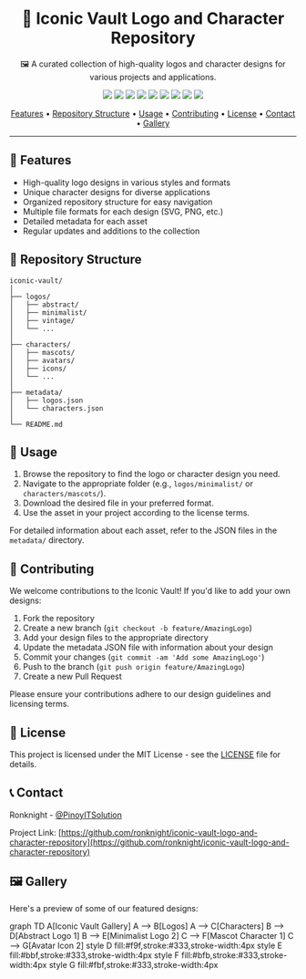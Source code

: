 <h1 align="center">🎨 Iconic Vault Logo and Character Repository</h1>

<p align="center">
    🖼️ A curated collection of high-quality logos and character designs for various projects and applications.
</p>

<p align="center">
<a href="https://twitter.com/PinoyITSolution"><img src="https://img.shields.io/twitter/follow/PinoyITSolution?style=social"></a>
<a href="https://github.com/ronknight?tab=followers"><img src="https://img.shields.io/github/followers/ronknight?style=social"></a>
<a href="https://github.com/ronknight/ronknight/stargazers"><img src="https://img.shields.io/github/stars/BEPb/BEPb.svg?logo=github"></a>
<a href="https://github.com/ronknight/ronknight/network/members"><img src="https://img.shields.io/github/forks/BEPb/BEPb.svg?color=blue&logo=github"></a>
<a href="https://youtube.com/@PinoyITSolution"><img src="https://img.shields.io/youtube/channel/subscribers/UCeoETAlg3skyMcQPqr97omg"></a>
<a href="https://github.com/ronknight/iconic-vault-logo-and-character-repository/issues"><img src="https://img.shields.io/badge/contributions-welcome-brightgreen.svg?style=flat"></a>
<a href="https://github.com/ronknight/iconic-vault-logo-and-character-repository/blob/master/LICENSE"><img src="https://img.shields.io/badge/License-MIT-yellow.svg"></a>
<a href="#"><img src="https://img.shields.io/badge/Made%20with-Love-1f425f.svg"></a>
<a href="https://github.com/ronknight"><img src="https://img.shields.io/badge/Made%20with%20%F0%9F%A4%8D%20by%20-%20Ronknight%20-%20red"></a>
</p>

<p align="center">
  <a href="#features">Features</a> •
  <a href="#repository-structure">Repository Structure</a> •
  <a href="#usage">Usage</a> •
  <a href="#contributing">Contributing</a> •
  <a href="#license">License</a> •
  <a href="#contact">Contact</a> •
  <a href="#gallery">Gallery</a>
</p>

---

## 🌟 Features

- High-quality logo designs in various styles and formats
- Unique character designs for diverse applications
- Organized repository structure for easy navigation
- Multiple file formats for each design (SVG, PNG, etc.)
- Detailed metadata for each asset
- Regular updates and additions to the collection

## 📁 Repository Structure

```
iconic-vault/
│
├── logos/
│   ├── abstract/
│   ├── minimalist/
│   ├── vintage/
│   └── ...
│
├── characters/
│   ├── mascots/
│   ├── avatars/
│   ├── icons/
│   └── ...
│
├── metadata/
│   ├── logos.json
│   └── characters.json
│
└── README.md
```

## 🚀 Usage

1. Browse the repository to find the logo or character design you need.
2. Navigate to the appropriate folder (e.g., `logos/minimalist/` or `characters/mascots/`).
3. Download the desired file in your preferred format.
4. Use the asset in your project according to the license terms.

For detailed information about each asset, refer to the JSON files in the `metadata/` directory.

## 🤝 Contributing

We welcome contributions to the Iconic Vault! If you'd like to add your own designs:

1. Fork the repository
2. Create a new branch (`git checkout -b feature/AmazingLogo`)
3. Add your design files to the appropriate directory
4. Update the metadata JSON file with information about your design
5. Commit your changes (`git commit -am 'Add some AmazingLogo'`)
6. Push to the branch (`git push origin feature/AmazingLogo`)
7. Create a new Pull Request

Please ensure your contributions adhere to our design guidelines and licensing terms.

## 📜 License

This project is licensed under the MIT License - see the [LICENSE](LICENSE) file for details.

## 📞 Contact

Ronknight - [@PinoyITSolution](https://twitter.com/PinoyITSolution)

Project Link: [https://github.com/ronknight/iconic-vault-logo-and-character-repository](https://github.com/ronknight/iconic-vault-logo-and-character-repository)

## 🖼️ Gallery

Here's a preview of some of our featured designs:

<antArtifact identifier="iconic-vault-gallery" type="application/vnd.ant.mermaid" title="Iconic Vault Gallery">
graph TD
    A[Iconic Vault Gallery]
    A --> B[Logos]
    A --> C[Characters]
    B --> D[Abstract Logo 1]
    B --> E[Minimalist Logo 2]
    C --> F[Mascot Character 1]
    C --> G[Avatar Icon 2]
    style D fill:#f9f,stroke:#333,stroke-width:4px
    style E fill:#bbf,stroke:#333,stroke-width:4px
    style F fill:#bfb,stroke:#333,stroke-width:4px
    style G fill:#fbf,stroke:#333,stroke-width:4px